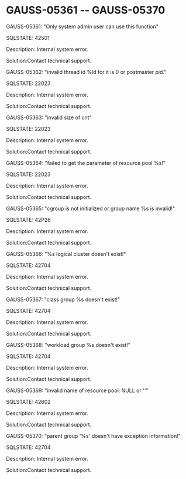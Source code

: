 # GAUSS-05361 -- GAUSS-05370<a name="EN-US_TOPIC_0302073693"></a>

GAUSS-05361: "Only system admin user can use this function"

SQLSTATE: 42501

Description: Internal system error.

Solution:Contact technical support.

GAUSS-05362: "invalid thread id %ld for it is 0 or postmaster pid."

SQLSTATE: 22023

Description: Internal system error.

Solution:Contact technical support.

GAUSS-05363: "invalid size of cnt"

SQLSTATE: 22023

Description: Internal system error.

Solution:Contact technical support.

GAUSS-05364: "failed to get the parameter of resource pool %s!"

SQLSTATE: 22023

Description: Internal system error.

Solution:Contact technical support.

GAUSS-05365: "cgroup is not initialized or group name %s is invalid!"

SQLSTATE: 42P26

Description: Internal system error.

Solution:Contact technical support.

GAUSS-05366: "%s logical cluster doesn't exist!"

SQLSTATE: 42704

Description: Internal system error.

Solution:Contact technical support.

GAUSS-05367: "class group %s doesn't exist!"

SQLSTATE: 42704

Description: Internal system error.

Solution:Contact technical support.

GAUSS-05368: "workload group %s doesn't exist!"

SQLSTATE: 42704

Description: Internal system error.

Solution:Contact technical support.

GAUSS-05369: "invalid name of resource pool: NULL or ''"

SQLSTATE: 42602

Description: Internal system error.

Solution:Contact technical support.

GAUSS-05370: "parent group '%s' doesn't have exception information!"

SQLSTATE: 42704

Description: Internal system error.

Solution:Contact technical support.

